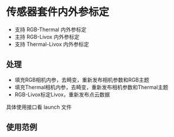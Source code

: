 # 传感器套件内外参标定
- 支持 RGB-Thermal 内外参标定
- 主持 RGB-Livox 内外参标定
- 支持 Thermal-Livox 内外参标定
 
## 处理
- 填充RGB相机内参，去畸变，重新发布相机参数和RGB主题
- 填充Thermal相机内参，去畸变，重新发布相机参数和Thermal主题
- RGB-Livox标定Livox，重新发布点云数据

具体使用接口看 launch 文件

## 使用范例


